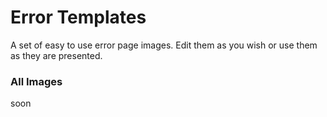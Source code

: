 # Error Templates
A set of easy to use error page images. Edit them as you wish or use them as they are presented.

### All Images
soon
